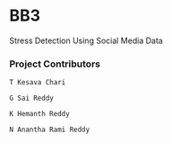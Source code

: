 # BB3
Stress Detection Using Social Media Data

<h3> Project Contributors </h3>

    T Kesava Chari
    
    G Sai Reddy
    
    K Hemanth Reddy
    
    N Anantha Rami Reddy


